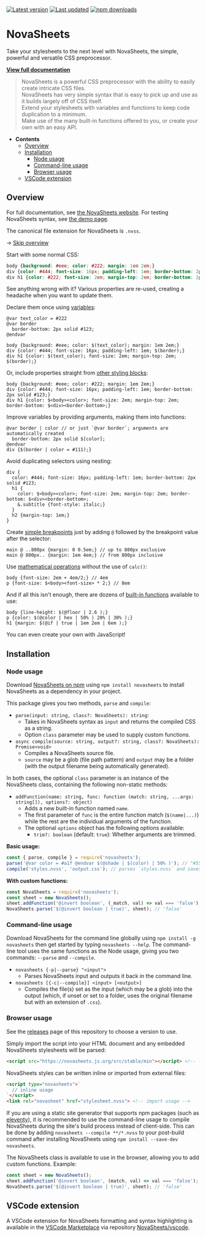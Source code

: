 [![Latest version](https://img.shields.io/github/v/release/Nixinova/NovaSheets?label=latest%20version&style=flat-square)](https://github.com/Nixinova/NovaSheets/releases)
[![Last updated](https://img.shields.io/github/release-date/Nixinova/NovaSheets?label=updated&style=flat-square)](https://github.com/Nixinova/NovaSheets/releases)
[![npm downloads](https://img.shields.io/npm/dt/novasheets?logo=npm)](https://www.npmjs.com/package/novasheets)

# NovaSheets

Take your stylesheets to the next level with NovaSheets, the simple, powerful and versatile CSS preprocessor.

**[View full documentation](https://novasheets.js.org)**

> NovaSheets is a powerful CSS preprocessor with the ability to easily create intricate CSS files.<br>
> NovaSheets has very simple syntax that is easy to pick up and use as it builds largely off of CSS itself.<br>
> Extend your stylesheets with variables and functions to keep code duplication to a minimum.<br>
> Make use of the many built-in functions offered to you, or create your own with an easy API.

- **Contents**
  - [Overview](#overview)
  - [Installation](#installation)
    - [Node usage](#node-usage)
    - [Command-line usage](#command-line-usage)
    - [Browser usage](#browser-usage)
  - [VSCode extension](#vscode-extension)

## Overview

For full documentation, see [the NovaSheets website](https://novasheets.js.org/docs/).
For testing NovaSheets syntax, see [the demo page](https://novasheets.js.org/demo/).

The canonical file extension for NovaSheets is `.nvss`.

→ [Skip overview](#installation)

Start with some normal CSS:

```css
body {background: #eee; color: #222; margin: 1em 2em;}
div {color: #444; font-size: 16px; padding-left: 1em; border-bottom: 2px solid #123;}
div h1 {color: #222; font-size: 2em; margin-top: 2em; border-bottom: 2px solid #123;}
```

See anything wrong with it?
Various properties are re-used, creating a headache when you want to update them.

Declare them once using [variables](https://novasheets.js.org/docs/variables/):

```less
@var text_color = #222
@var border
  border-bottom: 2px solid #123;
@endvar

body {background: #eee; color: $(text_color); margin: 1em 2em;}
div {color: #444; font-size: 16px; padding-left: 1em; $(border);}
div h1 {color: $(text_color); font-size: 2em; margin-top: 2em; $(border);}
```

Or, include properties straight from [other styling blocks](https://novasheets.js.org/docs/objects/):

```less
body {background: #eee; color: #222; margin: 1em 2em;}
div {color: #444; font-size: 16px; padding-left: 1em; border-bottom: 2px solid #123;}
div h1 {color: $<body><color>; font-size: 2em; margin-top: 2em; border-bottom: $<div><border-bottom>;}
```

Improve variables by providing arguments, making them into functions:

```less
@var border | color // or just `@var border`; arguments are automatically created
  border-bottom: 2px solid $[color];
@endvar
div {$(border | color = #111);}
```

Avoid duplicating selectors using nesting:

```less
div {
  color: #444; font-size: 16px; padding-left: 1em; border-bottom: 2px solid #123;
  h1 {
    color: $<body><color>; font-size: 2em; margin-top: 2em; border-bottom: $<div><border-bottom>;
    &.subtitle {font-style: italic;}
  }
  h2 {margin-top: 1em;}
}
```

Create [simple breakpoints](https://novasheets.js.org/docs/selectors/#simple-breakpoints) just by adding `@` followed by the breakpoint value after the selector:

```less
main @ ..800px {margin: 0 0.5em;} // up to 800px exclusive
main @ 800px.. {margin: 1em 4em;} // from 800px inclusive
```

Use [mathematical operations](https://novasheets.js.org/docs/operators/) without the use of `calc()`:

```less
body {font-size: 2em + 4em/2;} // 4em
p {font-size: $<body><font-size> * 2;} // 8em
```

And if all this isn't enough, there are dozens of [built-in functions](https://novasheets.js.org/docs/builtin-functions/) available to use:

```less
body {line-height: $(@floor | 2.6 );}
p {color: $(@color | hex | 50% | 20% | 30% );}
h1 {margin: $(@if | true | 1em 2em | 6em );}
```

You can even create your own with JavaScript!

## Installation

### Node usage

Download [NovaSheets on npm](https://www.npmjs.com/package/novasheets) using `npm install novasheets` to install NovaSheets as a dependency in your project.

This package gives you two methods, `parse` and `compile`:

- `parse(input: string, class?: NovaSheets): string`:
  - Takes in NovaSheets syntax as `input` and returns the compiled CSS as a string.
  - Option `class` parameter may be used to supply custom functions.
- `async compile(source: string, output?: string, class?: NovaSheets): Promise<void>`
  - Compiles a NovaSheets source file.
  - `source` may be a glob (file path pattern) and `output` may be a folder (with the output filename being automatically generated).

In both cases, the optional `class` parameter is an instance of the NovaSheets class, containing the following non-static methods:
- `addFunction(name: string, func: function (match: string, ...args: string[]), options?: object)`
  - Adds a new built-in function named `name`.
  - The first parameter of `func` is the entire function match (`$(name|...)`) while the rest are the individual arguments of the function.
  - The optional `options` object has the following options available:
    - `trim?: boolean` (default: `true`): Whether arguments are trimmed.
  <!-- - `allArgs?: boolean` (default: `false`): Whether all arguments should be loaded. -->

**Basic usage:**
```js
const { parse, compile } = require('novasheets');
parse('@var color = #a1f @endvar $(@shade | $(color) | 50% )'); // "#55087f"
compile('styles.nvss', 'output.css'); // parses `styles.nvss` and saves it to `output.css`
```

**With custom functions:**
```js
const NovaSheets = require('novasheets');
const sheet = new NovaSheets();
sheet.addFunction('@invert boolean', (_match, val) => val === 'false');
NovaSheets.parse('$(@invert boolean | true)', sheet); // 'false'
```

### Command-line usage

Download NovaSheets for the command line globally using `npm install -g novasheets` then get started by typing `novasheets --help`.
The command-line tool uses the same functions as the Node usage, giving you two commands: `--parse` and `--compile`.

- `novasheets {-p|--parse} "<input">`
  - Parses NovaSheets input and outputs it back in the command line.
- `novasheets [{-c|--compile}] <input> [<output>]`
  - Compiles the file(s) set as the input (which may be a glob) into the output (which, if unset or set to a folder, uses the original filename but with an extension of `.css`).

### Browser usage

See the [releases](https://github.com/NovaSheets/NovaSheets/releases) page of this repository to choose a version to use.

Simply import the script into your HTML document and any embedded NovaSheets stylesheets will be parsed:
```html
<script src="https://novasheets.js.org/src/stable/min"></script> <!-- latest stable release -->
```

NovaSheets styles can be written inline or imported from external files:
```html
<script type="novasheets">`
  // inline usage
`</script>
<link rel="novasheet" href="stylesheet.nvss"> <!-- import usage -->
```

If you are using a static site generator that supports npm packages (such as [eleventy](https://github.com/11ty/eleventy)), it is recommended to use the command-line usage to compile NovaSheets during the site's build process instead of client-side.
This can be done by adding `novasheets --compile **/*.nvss` to your post-build command after installing NovaSheets using `npm install --save-dev novasheets`.

The NovaSheets class is available to use in the browser, allowing you to add custom functions. Example:
```js
const sheet = new NovaSheets();
sheet.addFunction('@invert boolean', (match, val) => val === 'false');
NovaSheets.parse('$(@invert boolean | true)', sheet); // 'false'
```

## VSCode extension
A VSCode extension for NovaSheets formatting and syntax highlighting is available in the [VSCode Marketplace](https://marketplace.visualstudio.com/items/Nixinova.novasheets) via repository [NovaSheets/vscode](https://github.com/NovaSheets/vscode).
